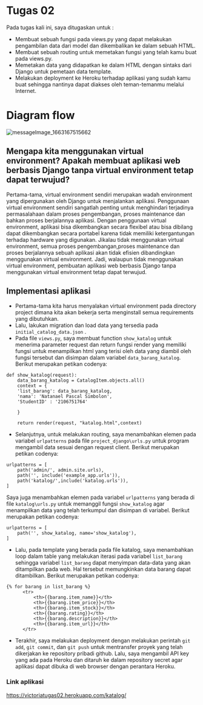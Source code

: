 # Tugas 02

Pada tugas kali ini, saya ditugaskan untuk :
- Membuat sebuah fungsi pada views.py yang dapat melakukan pengambilan data dari model dan dikembalikan ke dalam sebuah HTML.
- Membuat sebuah routing untuk memetakan fungsi yang telah kamu buat pada views.py.
- Memetakan data yang didapatkan ke dalam HTML dengan sintaks dari Django untuk pemetaan data template.
- Melakukan deployment ke Heroku terhadap aplikasi yang sudah kamu buat sehingga nantinya dapat diakses oleh teman-temanmu melalui Internet.

# Diagram flow

![messageImage_1663167515662](https://user-images.githubusercontent.com/112412752/190198816-9df37882-4de6-4896-8378-86fd231bdcff.jpg)


## Mengapa kita menggunakan virtual environment? Apakah membuat aplikasi web berbasis Django tanpa virtual environment tetap dapat terwujud?
Pertama-tama, virtual environment sendiri merupakan wadah  environment yang dipergunakan oleh Django untuk menjalankan aplikasi. Penggunaan virtual environment sendiri sangatlah penting untuk menghindari terjadinya permasalahaan dalam proses pengembangan, proses maintenance dan bahkan proses berjalannya aplikasi. Dengan penggunaan virtual environment, aplikasi bisa dikembangkan secara flexibel atau bisa dibilang dapat dikembangkan secara portabel karena tidak memiliki ketergantungan terhadap hardware yang digunakan. Jikalau tidak menggunakan virtual environment, semua proses pengembangan,proses maintenance dan proses berjalannya sebuah aplikasi akan tidak efisien dibandingkan menggunakan virtual environment. Jadi, walaupun tidak menggunakan virtual environment, pembuatan aplikasi web berbasis Django tanpa menggunakan virtual environment tetap dapat terwujud.

## Implementasi aplikasi
- Pertama-tama kita harus menyalakan virtual environment pada directory project dimana kita akan bekerja serta menginstall semua requirements yang dibutuhkan. 
- Lalu, lakukan migration dan load data yang tersedia pada ```initial_catalog_data.json``` .
- Pada file ```views.py```, saya membuat function ```show_katalog``` untuk menerima parameter request dan return fungsi render yang memiliki fungsi untuk menampilkan html yang terisi oleh data yang diambil oleh fungsi tersebut dan disimpan dalam variabel ```data_barang_katalog```. Berikut merupakan petikan codenya:
``` 
def show_katalog(request):
    data_barang_katalog = CatalogItem.objects.all()
    context = {
    'list_barang': data_barang_katalog,
    'nama': 'Natanael Pascal Simbolon',
    'StudentID' : '2106751764'
    
    }

    return render(request, "katalog.html",context) 
```
- Selanjutnya, untuk melakukan routing, saya menambahkan elemen pada variabel ```urlpatterns``` pada file ``` project_django\urls.py ``` untuk program mengambil data sesuai dengan request client. Berikut merupakan petikan codenya:
``` 
urlpatterns = [
    path('admin/', admin.site.urls),
    path('', include('example_app.urls')),
    path('katalog/',include('katalog.urls')),
]
```
Saya juga menambahkan elemen pada variabel ```urlpatterns``` yang berada di file ```katalog\urls.py``` untuk memanggil fungsi ```show_katalog``` agar menampilkan data yang telah terkumpul dan disimpan di variabel. Berikut merupakan petikan codenya:
```
urlpatterns = [
    path('', show_katalog, name='show_katalog'),
]
```
- Lalu, pada template yang berada pada file katalog, saya menambahkan loop dalam table yang melakukan iterasi pada variabel ```list_barang``` sehingga variabel ```list_barang``` dapat menyimpan data-data yang akan ditampilkan pada web. Hal tersebut memungkinkan data barang dapat ditambilkan. Berikut merupakan petikan codenya:
```
{% for barang in list_barang %}
      <tr>
          <th>{{barang.item_name}}</th>
          <th>{{barang.item_price}}</th>
          <th>{{barang.item_stock}}</th>
          <th>{{barang.rating}}</th>
          <th>{{barang.description}}</th>
          <th>{{barang.item_url}}</th>
      </tr>
```
- Terakhir, saya melakukan deployment dengan melakukan perintah ```git add```, ```git commit```, dan ```git push``` untuk mentransfer proyek yang telah dikerjakan ke repository pribadi github. Lalu, saya mengambil API key yang ada pada Heroku dan ditaruh ke dalam repository secret agar aplikasi dapat dibuka di web browser dengan perantara Heroku.


### Link aplikasi
https://victoriatugas02.herokuapp.com/katalog/
